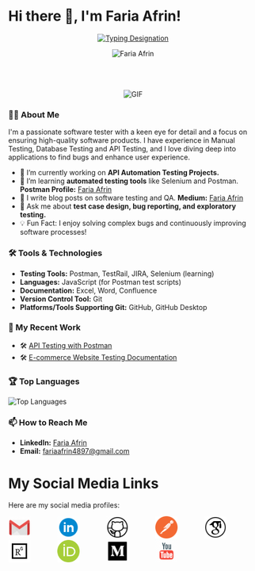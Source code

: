 # Hi there 👋, I'm Faria Afrin!

<p align="center">
  <a href="https://git.io/typing-svg"><img src="https://readme-typing-svg.herokuapp.com?font=Comic+Sans+MS&pause=1000&color=000000&center=true&vCenter=true&width=435&lines=Software+Quality+Assurance+Engineer;" alt="Typing Designation" /></a>
</p>

<!-- <p align="center"><img src="https://media.giphy.com/media/zhYSVCirREeIZtONCI/giphy.gif" height="100" /></p> -->


<p align="center"> <img src="https://komarev.com/ghpvc/?username=FariaAfrin&label=Profile%20Views&color=b069db&style=flat" alt="Faria Afrin" /> </p>



<!--
<div align="center">
<p align="center"><img src="https://media.giphy.com/media/QaMcXSekUWx7aogAUr/giphy.gif" width="30" />&nbsp;<i><b>Git profile Trophies</b></i></p><br>
<img src="https://github-profile-trophy.vercel.app/?username=radipu&theme=juicyfresh&no-bg=true" />
</div> -->

<br>
<br>
<br>

<!-- <a target="_blank" align="center">
  <img align="center" top="500" height="300" width="400" alt="GIF" src="https://media.giphy.com/media/SWoSkN6DxTszqIKEqv/giphy.gif">
</a>  -->

<div align="center">
  <img src="https://media.giphy.com/media/SWoSkN6DxTszqIKEqv/giphy.gif" alt="GIF" height="300" width="400">
</div>




### 👨‍💻 About Me
I'm a passionate software tester with a keen eye for detail and a focus on ensuring high-quality software products. I have experience in Manual Testing, Database Testing and API Testing, and I love diving deep into applications to find bugs and enhance user experience.

- 🔭 I’m currently working on **API Automation Testing Projects.** 
- 🌱 I’m learning **automated testing tools** like Selenium and Postman. **Postman Profile:** [Faria Afrin](https://www.postman.com/fariaafrin)
- 📝 I write blog posts on software testing and QA. **Medium:** [Faria Afrin](https://medium.com/@faria-afrin)
- 💬 Ask me about **test case design, bug reporting, and exploratory testing.**
- 💡 Fun Fact: I enjoy solving complex bugs and continuously improving software processes!

### 🛠️ Tools & Technologies
- **Testing Tools:** Postman, TestRail, JIRA, Selenium (learning)
- **Languages:** JavaScript (for Postman test scripts)
- **Documentation:** Excel, Word, Confluence
- **Version Control Tool:** Git
- **Platforms/Tools Supporting Git:** GitHub, GitHub Desktop

### 📝 My Recent Work
- 🛠️ [API Testing with Postman](https://github.com/janedoe/api-testing-postman)
- 🛠️ [E-commerce Website Testing Documentation](https://github.com/janedoe/ecommerce-testing-docs)

<!-- ### 📈 GitHub Stats
![FariaAfrin's GitHub stats](https://github-readme-stats.vercel.app/api?username=FariaAfrin&show_icons=true&theme=radical)
-->

### 🏆 Top Languages
![Top Languages](https://github-readme-stats.vercel.app/api/top-langs/?username=FariaAfrin&layout=compact&theme=radical)


### 📫 How to Reach Me
- **LinkedIn:** [Faria Afrin](https://www.linkedin.com/in/fariaafrin/)
- **Email:** [fariaafrin4897@gmail.com](mailto:fariaafrin4897@gmail.com)

# My Social Media Links

Here are my social media profiles:

<a href="https://www.linkedin.com/in/your-profile" target="_blank" rel="noopener noreferrer" style="text-decoration: none; outline: none; border: none;">
  <img src="icon/gmail.gif" alt="LinkedIn" style="padding-right: 50px; width: 45px;">
</a>

<a href="https://www.linkedin.com/in/your-profile" target="_blank" rel="noopener noreferrer" style="text-decoration: none; outline: none; border: none;">
  <img src="icon/linkedin.gif" alt="LinkedIn" style="padding-right: 50px; width: 45px;">
</a>


<a href="https://www.linkedin.com/in/your-profile" target="_blank" rel="noopener noreferrer" style="text-decoration: none; outline: none; border: none;">
  <img src="icon/github.gif" alt="LinkedIn" style="padding-right: 50px; width: 45px;">
</a>

<a href="https://www.linkedin.com/in/your-profile" target="_blank" rel="noopener noreferrer" style="text-decoration: none; outline: none; border: none;">
  <img src="icon/postman.svg" alt="LinkedIn" style="padding-right: 50px; width: 45px;">
</a>

<a href="https://www.linkedin.com/in/your-profile" target="_blank" rel="noopener noreferrer" style="text-decoration: none; outline: none; border: none;">
  <img src="icon/googleScholar.svg" alt="LinkedIn" style="padding-right: 50px; width: 45px;">
</a>

<a href="https://www.linkedin.com/in/your-profile" target="_blank" rel="noopener noreferrer" style="text-decoration: none; outline: none; border: none;">
  <img src="icon/researchgate.svg" alt="LinkedIn" style="padding-right: 50px; width: 45px;">
</a>

<a href="https://www.linkedin.com/in/your-profile" target="_blank" rel="noopener noreferrer" style="text-decoration: none; outline: none; border: none;">
  <img src="icon/orcid.svg" alt="LinkedIn" style="padding-right: 50px; width: 45px;">
</a>

<a href="https://www.linkedin.com/in/your-profile" target="_blank" rel="noopener noreferrer" style="text-decoration: none; outline: none; border: none;">
  <img src="icon/medium.gif" alt="LinkedIn" style="padding-right: 50px; width: 45px;">
</a>


<a href="https://www.linkedin.com/in/your-profile" target="_blank" rel="noopener noreferrer" style="text-decoration: none; outline: none; border: none;">
  <img src="icon/youtube.gif" alt="LinkedIn" style="padding-right: 50px; width: 45px;">
</a>


